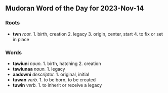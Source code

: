 ## Mudoran Word of the Day for 2023-Nov-14
### Roots
- **twn** _root._ 1. birth, creation 2. legacy 3. origin, center, start 4. to fix or set in place
### Words
- **tawiuni** _noun._ 1. birth, hatching 2. creation
- **tawiunaa** _noun._ 1. legacy
- **aadowni** _descriptor._ 1. original, initial
- **tuwan** _verb._ 1. to be born, to be created
- **tuwin** _verb._ 1. to inherit or receive a legacy
